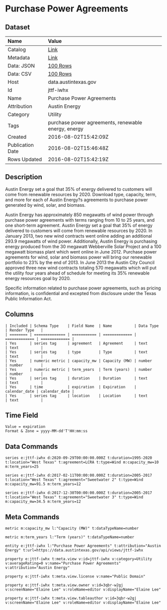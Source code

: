 # Purchase Power Agreements

## Dataset

| Name | Value |
| :--- | :---- |
| Catalog | [Link](https://catalog.data.gov/dataset/purchase-power-agreements) |
| Metadata | [Link](https://data.austintexas.gov/api/views/jttf-iwhx) |
| Data: JSON | [100 Rows](https://data.austintexas.gov/api/views/jttf-iwhx/rows.json?max_rows=100) |
| Data: CSV | [100 Rows](https://data.austintexas.gov/api/views/jttf-iwhx/rows.csv?max_rows=100) |
| Host | data.austintexas.gov |
| Id | jttf-iwhx |
| Name | Purchase Power Agreements |
| Attribution | Austin Energy |
| Category | Utility |
| Tags | purchase power agreements, renewable energy, energy |
| Created | 2016-08-02T15:42:09Z |
| Publication Date | 2016-08-02T15:46:48Z |
| Rows Updated | 2016-08-02T15:42:19Z |

## Description

Austin Energy set a goal that 35% of energy delivered to customers will come from renewable resources by 2020. Download type, capacity, term, and more for each of Austin Energy?s agreements to purchase power generated by wind, solar, and biomass.

Austin Energy has approximately 850 megawatts of wind power through purchase power agreements with terms ranging from 10 to 25 years, and one short-term agreement. Austin Energy set a goal that 35% of energy delivered to customers will come from renewable resources by 2020. In January 2013, two new wind contracts went online adding an additional 293.9 megawatts of wind power.  Additionally, Austin Energy is purchasing energy produced from the 30 megawatt Webberville Solar Project and a 100 megawatt biomass plant which went online in June 2012. Purchase power agreements for wind, solar and biomass power will bring our renewable portfolio to 23% by the end of 2013. In June 2013 the Austin City Council approved three new wind contracts totaling 570 megawatts which will put the utility four years ahead of schedule for meeting its 35% renewable energy resources goal by 2020. 

Specific information related to purchase power agreements, such as pricing information, is confidential and excepted from disclosure under the Texas Public Information Act.

## Columns

```ls
| Included | Schema Type    | Field Name  | Name          | Data Type     | Render Type   |
| ======== | ============== | =========== | ============= | ============= | ============= |
| Yes      | series tag     | agreement   | Agreement     | text          | text          |
| Yes      | series tag     | type        | Type          | text          | text          |
| Yes      | numeric metric | capacity_mw | Capacity (MW) | number        | number        |
| Yes      | numeric metric | term_years  | Term (years)  | number        | number        |
| Yes      | series tag     | duration    | Duration      | text          | text          |
| Yes      | time           | expiration  | Expiration    | calendar_date | calendar_date |
| Yes      | series tag     | location    | Location      | text          | text          |
```

## Time Field

```ls
Value = expiration
Format & Zone = yyyy-MM-dd'T'HH:mm:ss
```

## Data Commands

```ls
series e:jttf-iwhx d:2020-09-29T00:00:00.000Z t:duration=1995-2020 t:location="West Texas" t:agreement=LCRA t:type=Wind m:capacity_mw=10 m:term_years=25

series e:jttf-iwhx d:2017-02-11T00:00:00.000Z t:duration=2005-2017 t:location="West Texas" t:agreement="Sweetwater 2" t:type=Wind m:capacity_mw=91.5 m:term_years=12

series e:jttf-iwhx d:2017-12-30T00:00:00.000Z t:duration=2005-2017 t:location="West Texas" t:agreement="Sweetwater 3" t:type=Wind m:capacity_mw=34.5 m:term_years=12
```

## Meta Commands

```ls
metric m:capacity_mw l:"Capacity (MW)" t:dataTypeName=number

metric m:term_years l:"Term (years)" t:dataTypeName=number

entity e:jttf-iwhx l:"Purchase Power Agreements" t:attribution="Austin Energy" t:url=https://data.austintexas.gov/api/views/jttf-iwhx

property e:jttf-iwhx t:meta.view v:id=jttf-iwhx v:category=Utility v:averageRating=0 v:name="Purchase Power Agreements" v:attribution="Austin Energy"

property e:jttf-iwhx t:meta.view.license v:name="Public Domain"

property e:jttf-iwhx t:meta.view.owner v:id=3qbr-w2gj v:screenName="Elaine Lee" v:roleName=editor v:displayName="Elaine Lee"

property e:jttf-iwhx t:meta.view.tableauthor v:id=3qbr-w2gj v:screenName="Elaine Lee" v:roleName=editor v:displayName="Elaine Lee"
```